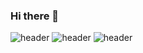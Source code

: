 ### Hi there 👋

<!--
**woojin-park-330/woojin-park-330** is a ✨ _special_ ✨ repository because its `README.md` (this file) appears on your GitHub profile.

Here are some ideas to get you started:

- 🔭 I’m currently working on ... CAU urban engineering
- 🌱 I’m currently learning ... python, RL
- 👯 I’m looking to collaborate on ... smart city
- 🤔 I’m looking for help with ... 
- 💬 Ask me about ... 
- 📫 How to reach me: ... woojinpark7@naver.com
- 😄 Pronouns: ...
- ⚡ Fun fact: ...
-->
![header](https://capsule-render.vercel.app/api?type=rounded)
![header](https://capsule-render.vercel.app/api?text=Hello%World!&fontSize=40)
![header](https://capsule-render.vercel.app/api?text=Hello%World!&fontAlign=70)
